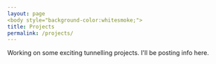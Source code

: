 ```yaml
---
layout: page
<body style="background-color:whitesmoke;">
title: Projects
permalink: /projects/
---
```

Working on some exciting tunnelling projects. I'll be posting info here.
